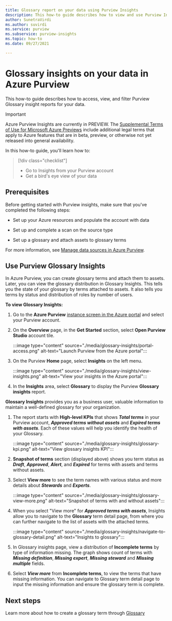 ```yaml
---
title: Glossary report on your data using Purview Insights
description: This how-to guide describes how to view and use Purview Insights glossary reporting on your data. 
author: SunetraVirdi
ms.author: suvirdi
ms.service: purview
ms.subservice: purview-insights
ms.topic: how-to
ms.date: 09/27/2021

---
```


# Glossary insights on your data in Azure Purview

This how-to guide describes how to access, view, and filter Purview Glossary insight reports for your data.

> [!IMPORTANT]
> Azure Purview Insights are currently in PREVIEW. The [Supplemental Terms of Use for Microsoft Azure Previews](https://azure.microsoft.com/support/legal/preview-supplemental-terms/) include additional legal terms that apply to Azure features that are in beta, preview, or otherwise not yet released into general availability.

In this how-to guide, you'll learn how to:

> [!div class="checklist"]
> - Go to Insights from your Purview account
> - Get a bird's eye view of your data

## Prerequisites

Before getting started with Purview insights, make sure that you've completed the following steps:

- Set up your Azure resources and populate the account with data

- Set up and complete a scan on the source type

- Set up a glossary and attach assets to glossary terms

For more information, see [Manage data sources in Azure Purview](manage-data-sources.md).

## Use Purview Glossary Insights

In Azure Purview, you can create glossary terms and attach them to assets. Later, you can view the glossary distribution in Glossary Insights. This tells you the state of your glossary by terms attached to assets. It also tells you terms by status and distribution of roles by number of users.

**To view Glossary Insights:**

1. Go to the **Azure Purview** [instance screen in the Azure portal](https://aka.ms/purviewportal) and select your Purview account.

1. On the **Overview** page, in the **Get Started** section, select **Open Purview Studio** account tile.

   :::image type="content" source="./media/glossary-insights/portal-access.png" alt-text="Launch Purview from the Azure portal":::

1. On the Purview **Home** page, select **Insights** on the left menu.

   :::image type="content" source="./media/glossary-insights/view-insights.png" alt-text="View your insights in the Azure portal":::

1. In the **Insights** area, select **Glossary** to display the Purview **Glossary insights** report.

**Glossary Insights** provides you as a business user, valuable information to maintain a well-defined glossary for your organization.

1. The report starts with **High-level KPIs** that shows ***Total terms*** in your Purview account, ***Approved terms without assets*** and ***Expired terms with assets***. Each of these values will help you identify the health of your Glossary.

   :::image type="content" source="./media/glossary-insights/glossary-kpi.png" alt-text="View glossary insights KPI"::: 


2. **Snapshot of terms** section (displayed above) shows you term status as ***Draft***, ***Approved***, ***Alert***, and ***Expired*** for terms with assets and terms without assets.

3. Select **View more** to see the term names with various status and more details about ***Stewards*** and ***Experts***. 

   :::image type="content" source="./media/glossary-insights/glossary-view-more.png" alt-text="Snapshot of terms with and without assets":::  

4. When you select "View more" for ***Approved terms with assets***, Insights allow you to navigate to the **Glossary** term detail page, from where you can further navigate to the list of assets with the attached terms. 

   :::image type="content" source="./media/glossary-insights/navigate-to-glossary-detail.png" alt-text="Insights to glossary"::: 

4. In Glossary insights page, view a distribution of **Incomplete terms** by type of information missing. The graph shows count of terms with ***Missing definition***, ***Missing expert***, ***Missing steward*** and ***Missing multiple*** fields.

1. Select ***View more*** from **Incomplete terms**, to view the terms that have missing information. You can navigate to Glossary term detail page to input the missing information and ensure the glossary term is complete.

## Next steps

Learn more about how to create a glossary term through [Glossary](./how-to-create-import-export-glossary.md)
